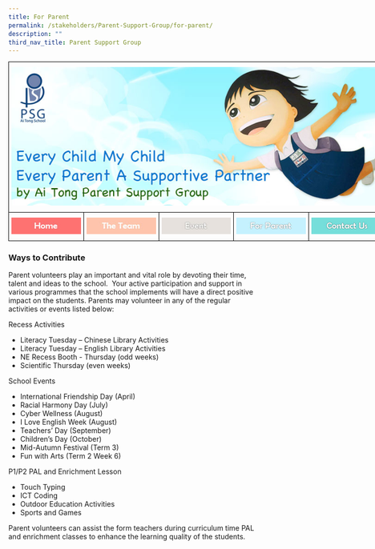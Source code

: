 ```yaml
---
title: For Parent
permalink: /stakeholders/Parent-Support-Group/for-parent/
description: ""
third_nav_title: Parent Support Group
---
```

<style type="text/css">
.tg  {border-collapse:collapse;border-spacing:0;margin:0px auto;}
.tg td{border-color:black;border-style:solid;border-width:1px;font-family:Arial, sans-serif;font-size:14px;
  overflow:hidden;padding:10px 5px;word-break:normal;}
.tg th{border-color:black;border-style:solid;border-width:1px;font-family:Arial, sans-serif;font-size:14px;
  font-weight:normal;overflow:hidden;padding:10px 5px;word-break:normal;}
.tg .tg-baqh{text-align:center;vertical-align:top}
.tg .tg-8d8j{text-align:center;vertical-align:bottom}
</style>
<table class="tg" style="undefined;table-layout: fixed; width: 750px">
<colgroup>
<col style="width: 150px">
<col style="width: 150px">
<col style="width: 150px">
<col style="width: 150px">
<col style="width: 150px">
</colgroup>
<tbody>
  <tr>
    <td class="tg-baqh" colspan="5"><img src="/images/PSG%20Banner.jpeg" 
     style="width:100%"></td>
  </tr>
  <tr>
    <td class="tg-8d8j"><a href = "/stakeholders/Parent-Support-Group/parent-support-group/" target = "_self"> 
<img src="/images/home.jpeg"></a></td>
    <td class="tg-8d8j"><a href = "/stakeholders/Parent-Support-Group/the-team/" target = "_self"> 
<img src="/images/team.jpeg"></a></td>
    <td class="tg-8d8j"><a href = "/stakeholders/Parent-Support-Group/event/" target = "_self"> 
<img src="/images/event.jpeg"></a></td>
    <td class="tg-8d8j"><a href = "/stakeholders/Parent-Support-Group/for-parent/" target = "_self"> 
<img src="/images/parent.jpeg"></a></td>
    <td class="tg-8d8j"><a href = "/stakeholders/Parent-Support-Group/contact-us/" target = "_self"> 
<img src="/images/contact.jpeg"></a></td>
  </tr>
</tbody>
</table>

### Ways to Contribute

Parent volunteers play an important and vital role by devoting their time, talent and ideas to the school.  Your active participation and support in various programmes that the school implements will have a direct positive impact on the students. Parents may volunteer in any of the regular activities or events listed below:

  

Recess Activities
* Literacy Tuesday – Chinese Library Activities 
* Literacy Tuesday – English Library Activities 
* NE Recess Booth - Thursday (odd weeks)
* Scientific Thursday (even weeks)

  

  

School Events
* International Friendship Day (April)
* Racial Harmony Day (July)
* Cyber Wellness (August)
* I Love English Week (August)
* Teachers’ Day (September)
* Children’s Day (October)
* Mid-Autumn Festival (Term 3)
*  Fun with Arts (Term 2 Week 6)

  

P1/P2 PAL and Enrichment Lesson

* Touch Typing
*  ICT Coding
*  Outdoor Education Activities
*  Sports and Games


Parent volunteers can assist the form teachers during curriculum time PAL and enrichment classes to enhance the learning quality of the students.